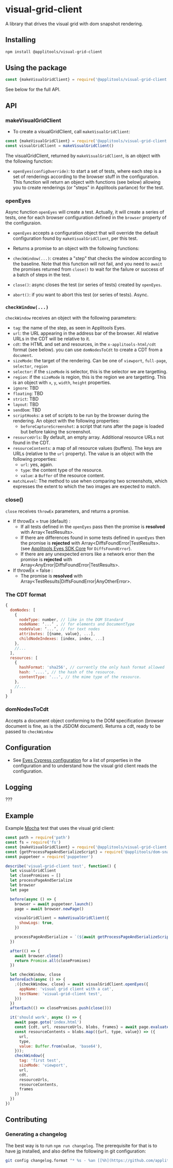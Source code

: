 # visual-grid-client

A library that drives the visual grid with dom snapshot rendering.

## Installing

```sh
npm install @applitools/visual-grid-client
```

## Using the package

```js
const {makeVisualGridClient} = require('@applitools/visual-grid-client')
```

See below for the full API.

## API

### makeVisualGridClient

* To create a visualGridClient, call `makeVisualGridClient`:

```js
const {makeVisualGridClient} = require('@applitools/visual-grid-client')
const visualGridClient = makeVisualGridClient()
```

The visualGridClient, returned by `makeVisualGridClient`, is an object with the following function:

* `openEyes(configOverride)`: to start a set of tests, where each step is a set of renderings according to the browser
  stuff in the configuration.
  This function will return an object with functions (see below) allowing you to create renderings (or "steps" in
  Applitools parlance) for the test.

### openEyes

Async function `openEyes` will create a test. Actually, it will create a series of tests, one for each browser configuration
defined in the `browser` property of the configuraion.

* `openEyes` accepts a configuration object that will override the default configuration found by
  `makeVisualGridClient`, per this test.

* Returns a promise to an object with the following functions:

* `checkWindow(...)`: creates a "step" that checks the window according to the baseline. Note that this
  function will not fail, and you need to `await` the promises returned from `close()` to wait for the failure or success
  of a batch of steps in the test.
* `close()`: async closes the test (or series of tests) created by `openEyes`.
* `abort()`: if you want to abort this test (or series of tests). Async.

### `checkWindow(...)`

`checkWindow` receives an object with the following parameters:

* `tag`: the name of the step, as seen in Applitools Eyes.
* `url`: the URL appearing in the address bar of the browser. All relative URLs in the CDT will be relative to it.
* `cdt`: the HTML and set and resources, in the `x-applitools-html/cdt` format (see below).
  you can use `domNodesToCdt` to create a CDT from a `document`.
* `sizeMode`: the target of the rendering. Can be one of `viewport`, `full-page`, `selector`, `region`
* `selector`: if the `sizeMode` is selector, this is the selector we are targetting.
* `region`: if the `sizeMode` is region, this is the region we are targetting.
  This is an object with `x`, `y`, `width`, `height` properties.
* `ignore`: TBD
* `floating`: TBD
* `strict`: TBD
* `layout`: TBD
* `sendDom`: TBD
* `scriptHooks`: a set of scripts to be run by the browser during the rendering.
   An object with the following properties:
  * `beforeCaptureScreenshot`: a script that runs after the page is loaded but before taking the screenshot.
* `resourceUrls`: By default, an empty array. Additional resource URLs not found in the CDT.
* `resourceContents`: a map of all resource values (buffers). The keys are URLs (relative to the `url` property).
  The value  is an object with the following properties:
  * `url`: yes, again.
  * `type`: the content type of the resource.
  * `value`: a `Buffer` of the resource content.
* `matchLevel`: The method to use when comparing two screenshots, which expresses the extent to which the two images are expected to match.

### close()

`close` receives `throwEx` parameters, and returns a promise.

* If throwEx = true (default) :
    * If all tests defined in the `openEyes` pass then the promise is **resolved** with Array\<TestResults\>.
    * If there are differences found in some tests defined in `openEyes` then the promise is **rejected** with Array\<DiffsFoundError|TestResults\>. (see 
        [Applitools Eyes SDK Core](https://www.npmjs.com/package/@applitools/eyes-sdk-core) for `DiffsFoundError`).
    * If there are any unexpected errors like a network error then the promise is **rejected** with Array\<AnyError|DiffsFoundError|TestResults\>. 
* If throwEx = false :
    * The promise is **resolved** with Array\<TestResults|DiffsFoundError|AnyOtherError\>.

### The CDT format

```js
{
  domNodes: [
    {
      nodeType: number, // like in the DOM Standard
      nodeName: ‘...’ , // for elements and DocumentType
      nodeValue: ‘...’, // for text nodes
      attributes: [{name, value}, ...],
      childNodeIndexes: [index, index, ...]
    },
    //...
  ],
  resources: [
    {
      hashFormat: 'sha256', // currently the only hash format allowed
      hash: '....', // the hash of the resource.
      contentType: '...', // the mime type of the resource.
    },
    //...
  ]
}

```

### domNodesToCdt

Accepts a document object conforming to the DOM specification (browser document is fine, as is the JSDOM document).
Returns a cdt, ready to be passed to `checkWindow`

## Configuration

* See [Eyes Cypress configuration](https://github.com/applitools/eyes.cypress#advanced-configuration)
  for a list of properties in the configuration and to understand how the visual grid client
  reads the configuration.

## Logging

???

## Example

Example [Mocha](https://www.npmjs.com/package/mocha) test that uses the visual grid client:

```js
const path = require('path')
const fs = require('fs')
const {makeVisualGridClient} = require('@applitools/visual-grid-client')
const {getProcessPageAndSerializeScript} = require('@applitools/dom-snapshot')
const puppeteer = require('puppeteer')

describe('visual-grid-client test', function() {
  let visualGridClient
  let closePromises = []
  let processPageAndSerialize
  let browser
  let page

  before(async () => {
    browser = await puppeteer.launch()
    page = await browser.newPage()

    visualGridClient = makeVisualGridClient({
      showLogs: true,
    })

    processPageAndSerialize = `(${await getProcessPageAndSerializeScript()})()`
  })

  after(() => {
    await browser.close()
    return Promise.all(closePromises)
  })

  let checkWindow, close
  beforeEach(async () => {
    ;({checkWindow, close} = await visualGridClient.openEyes({
      appName: 'visual grid client with a cat',
      testName: 'visual-grid-client test',
    }))
  })
  afterEach(() => closePromises.push(close()))

  it('should work', async () => {
    await page.goto('index.html')
    const {cdt, url, resourceUrls, blobs, frames} = await page.evaluate(processPageAndSerialize)
    const resourceContents = blobs.map(({url, type, value}) => ({
      url,
      type,
      value: Buffer.from(value, 'base64'),
    }));
    checkWindow({
      tag: 'first test',
      sizeMode: 'viewport',
      url,
      cdt,
      resourceUrls,
      resourceContents,
      frames
    })
  })
})
```

## Contributing

### Generating a changelog

The best way is to run `npm run changelog`. The prerequisite for that is to have [jq](https://stedolan.github.io/jq/) installed, and also define the following in git configuration:

```sh
git config changelog.format "* %s - %an [[%h](https://github.com/applitools/visual-grid-client/commit/%H)]"
```
